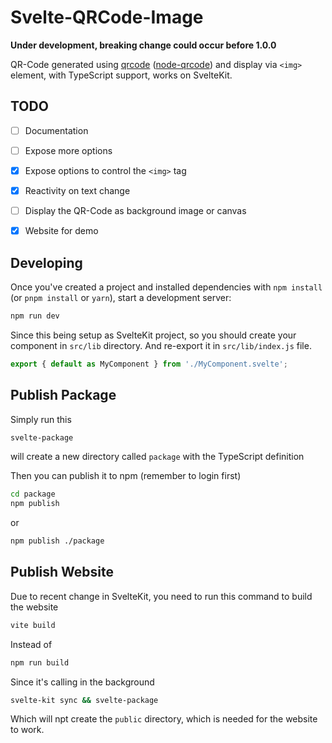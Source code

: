# Svelte-QRCode-Image
**Under development, breaking change could occur before 1.0.0**

QR-Code generated using [qrcode](https://www.npmjs.com/package/qrcode) ([node-qrcode](https://github.com/soldair/node-qrcode)) 
and display via `<img>` element, with TypeScript support, works on SvelteKit.


## TODO
- [ ] Documentation
- [ ] Expose more options
- [x] Expose options to control the `<img>` tag
- [x] Reactivity on text change
- [ ] Display the QR-Code as background image or canvas
- [x] Website for demo


## Developing

Once you've created a project and installed dependencies with `npm install` (or `pnpm install` or `yarn`), start a development server:

```bash
npm run dev
```

Since this being setup as SvelteKit project, so you should create your component in `src/lib` directory.
And re-export it in `src/lib/index.js` file.
```javascript
export { default as MyComponent } from './MyComponent.svelte';
```

## Publish Package
Simply run this
```bash
svelte-package
```
will create a new directory called `package` with the TypeScript definition
<br>

Then you can publish it to npm (remember to login first)
```bash
cd package
npm publish
```
or 
```bash
npm publish ./package
```

## Publish Website
Due to recent change in SvelteKit, you need to run this command to build the website
```bash
vite build
```
Instead of
```bash
npm run build
```
Since it's calling in the background
```bash
svelte-kit sync && svelte-package
```
Which will npt create the `public` directory, which is needed for the website to work.
